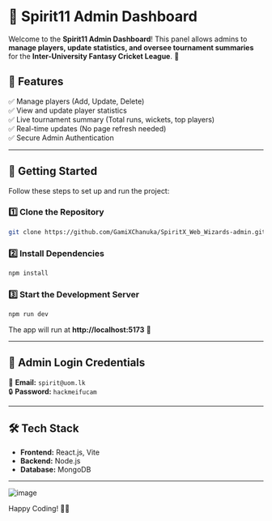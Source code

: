 # 🏏 Spirit11 Admin Dashboard  

Welcome to the **Spirit11 Admin Dashboard**! This panel allows admins to **manage players, update statistics, and oversee tournament summaries** for the **Inter-University Fantasy Cricket League**. 🚀  

## 📌 Features  
✅ Manage players (Add, Update, Delete)  
✅ View and update player statistics  
✅ Live tournament summary (Total runs, wickets, top players)  
✅ Real-time updates (No page refresh needed)  
✅ Secure Admin Authentication  

---  

## 🚀 Getting Started  

Follow these steps to set up and run the project:  

### 1️⃣ Clone the Repository  
```bash
git clone https://github.com/GamiXChanuka/SpiritX_Web_Wizards-admin.git
```

### 2️⃣ Install Dependencies  
```bash
npm install
```

### 3️⃣ Start the Development Server  
```bash
npm run dev
```
The app will run at **http://localhost:5173** 🎉  

---  

## 🔑 Admin Login Credentials  
👤 **Email:** `spirit@uom.lk`  
🔒 **Password:** `hackmeifucam`  

---  

## 🛠 Tech Stack  
- **Frontend:** React.js, Vite  
- **Backend:** Node.js
- **Database:**  MongoDB 

---  
![image](https://github.com/user-attachments/assets/93f985ea-e0dd-450e-bfde-5236f1234656)



Happy Coding! 🎯✨  

